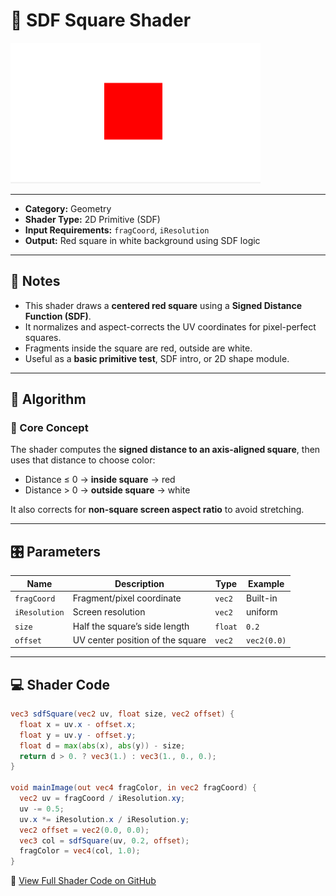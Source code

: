 # 🧩 SDF Square Shader

<img src="../../../../shaders/screenshots/geometry/square.png" alt="Square Shader Output" width="400" height="225">

---

- **Category:** Geometry  
- **Shader Type:** 2D Primitive (SDF)  
- **Input Requirements:** `fragCoord`, `iResolution`  
- **Output:** Red square in white background using SDF logic

---

## 📌 Notes

- This shader draws a **centered red square** using a **Signed Distance Function (SDF)**.
- It normalizes and aspect-corrects the UV coordinates for pixel-perfect squares.
- Fragments inside the square are red, outside are white.
- Useful as a **basic primitive test**, SDF intro, or 2D shape module.

---

## 🧠 Algorithm

### 🔷 Core Concept

The shader computes the **signed distance to an axis-aligned square**, then uses that distance to choose color:

- Distance ≤ 0 → **inside square** → red
- Distance > 0 → **outside square** → white

It also corrects for **non-square screen aspect ratio** to avoid stretching.

---

## 🎛️ Parameters

| Name         | Description                          | Type     | Example       |
|--------------|--------------------------------------|----------|----------------|
| `fragCoord`  | Fragment/pixel coordinate            | `vec2`   | Built-in       |
| `iResolution`| Screen resolution                    | `vec2`   | uniform        |
| `size`       | Half the square’s side length        | `float`  | `0.2`          |
| `offset`     | UV center position of the square     | `vec2`   | `vec2(0.0)`    |

---

## 💻 Shader Code

```glsl
vec3 sdfSquare(vec2 uv, float size, vec2 offset) {
  float x = uv.x - offset.x;
  float y = uv.y - offset.y;
  float d = max(abs(x), abs(y)) - size;
  return d > 0. ? vec3(1.) : vec3(1., 0., 0.);
}

void mainImage(out vec4 fragColor, in vec2 fragCoord) {
  vec2 uv = fragCoord / iResolution.xy;
  uv -= 0.5;
  uv.x *= iResolution.x / iResolution.y;
  vec2 offset = vec2(0.0, 0.0);
  vec3 col = sdfSquare(uv, 0.2, offset);
  fragColor = vec4(col, 1.0);
}
```
🔗 [View Full Shader Code on GitHub](https://github.com/friedaxvictoria/procedural_shader_framework/blob/main/shaders/shaders/geometry/Square.glsl)
